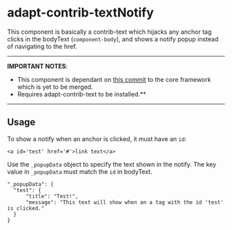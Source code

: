 # adapt-contrib-textNotify

This component is basically a contrib-text which hijacks any anchor tag clicks in the bodyText (`component-body`), and shows a notify popup instead of navigating to the href.

---

**IMPORTANT NOTES**:
- This component is dependant on [this commit](https://github.com/taylortom/adapt_framework/commit/a7af2e3f8713979f3b8933ed6c443f254ec6eb27) to the core framework which is yet to be merged.
- Requires adapt-contrib-text to be installed.**

---

## Usage

To show a notify when an anchor is clicked, it must have an `id`:
```
<a id='test' href='#'>link text</a>
```

Use the `_popupData` object to specify the text shown in the notify. The key value in `_popupData` must match the `id` in bodyText.
```
"_popupData": {
  "test": {
      "title": "Test!",
      "message": "This text will show when an a tag with the id 'test' is clicked."
  }
}
```
